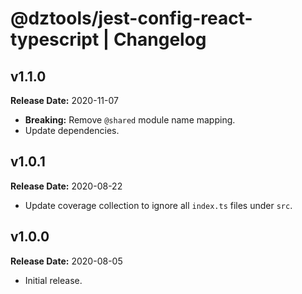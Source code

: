 # @dztools/jest-config-react-typescript | Changelog

## v1.1.0

**Release Date:** 2020-11-07

* **Breaking:** Remove `@shared` module name mapping.
* Update dependencies.

## v1.0.1

**Release Date:** 2020-08-22

* Update coverage collection to ignore all `index.ts` files under `src`.

## v1.0.0

**Release Date:** 2020-08-05

* Initial release.
